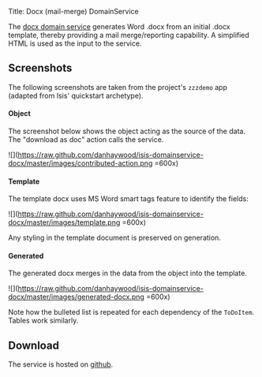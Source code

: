 Title: Docx (mail-merge) DomainService

The [docx domain service](https://github.com/danhaywood/isis-domainservice-docx) generates Word .docx from an initial .docx template, thereby providing a mail merge/reporting capability. A simplified HTML is used as the input to the service.

## Screenshots

The following screenshots are taken from the project's `zzzdemo` app (adapted from Isis' quickstart archetype).

#### Object

The screenshot below shows the object acting as the source of the data.  The "download as doc" action calls the service.

![](https://raw.github.com/danhaywood/isis-domainservice-docx/master/images/contributed-action.png =600x)

#### Template

The template docx uses MS Word smart tags feature to identify the fields:

![](https://raw.github.com/danhaywood/isis-domainservice-docx/master/images/template.png =600x)

Any styling in the template document is preserved on generation.

#### Generated

The generated docx merges in the data from the object into the template.  

![](https://raw.github.com/danhaywood/isis-domainservice-docx/master/images/generated-docx.png =600x)

Note how the bulleted list is repeated for each dependency of the `ToDoItem`.  Tables work similarly.
   
## Download

The service is hosted on [github](https://github.com/danhaywood/isis-domainservice-docx).  
